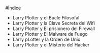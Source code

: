 #Índice

* Larry Plotter y el Bucle Filosofal
* Larry Plotter y la Clave Secreta del Wifi
* Larry Plotter y El prisionero del Firewall
* Larry Plotter y El Malware de Fuego
* Larry pLotter y la Orden de Unix
* Larry Plotter y el Misterio del Hacker
